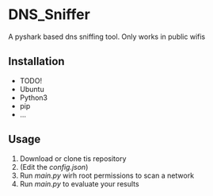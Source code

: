 # DNS_Sniffer
A pyshark based dns sniffing tool. Only works in public wifis

## Installation
- TODO!
- Ubuntu
- Python3
- pip
- ...

## Usage
1. Download or clone tis repository
1. (Edit the *config.json*) 
1. Run *main.py* wirh root permissions to scan a network
1. Run *main.py* to evaluate your results
